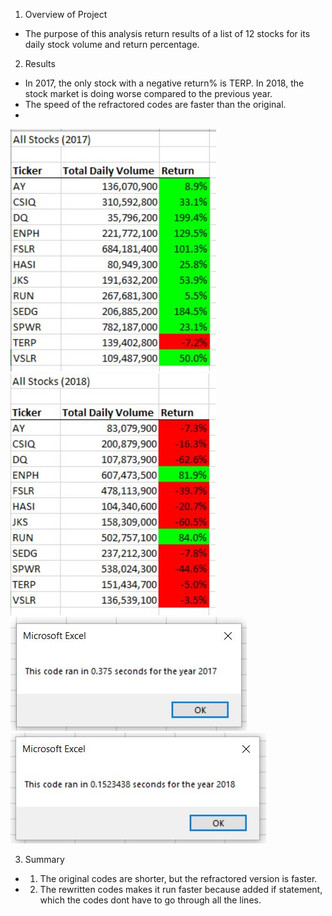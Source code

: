 1. Overview of Project
- The purpose of this analysis return results of a list of 12 stocks for its daily stock volume and return percentage.
2. Results
- In 2017, the only stock with a negative return% is TERP. In 2018, the stock market is doing worse compared to the previous year.
- The speed of the refractored codes are faster than the original.
- 
![alt text](https://github.com/shuyaof/kickstarter-analysis/blob/main/VBA_Challenge_2017.JPG)
![alt text](https://github.com/shuyaof/kickstarter-analysis/blob/main/VBA_Challenge_2018.JPG)
![alt text](https://github.com/shuyaof/kickstarter-analysis/blob/main/Timer2017.JPG)
![alt text](https://github.com/shuyaof/kickstarter-analysis/blob/main/Timer2018.JPG)

3. Summary
- 1. The original codes are shorter, but the refractored version is faster.  
- 2. The rewritten codes makes it run faster because added if statement, which the codes dont have to go through all the lines. 

